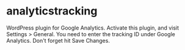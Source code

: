 # analyticstracking
WordPress plugin for Google Analytics.
Activate this plugin, and visit Settings > General.
You need to enter the tracking ID under Google Analytics.
Don't forget hit Save Changes.
